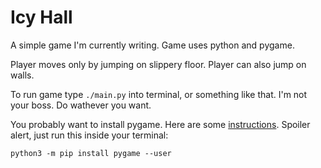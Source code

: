 # Icy Hall

A simple game I'm currently writing. Game uses python and pygame.

Player moves only by jumping on slippery floor. Player can also jump on walls.

To run game type `./main.py` into terminal, or something like that. I'm not
your boss. Do wathever you want.

You probably want to install pygame. Here are some
[instructions](https://www.pygame.org/wiki/GettingStarted#Pygame%20Installation).
Spoiler alert, just run this inside your terminal:
```
python3 -m pip install pygame --user
```

